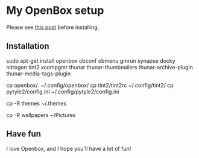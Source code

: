 # My OpenBox setup

Please see [this post](http://wealsodocookies.com/posts/openbox-a-windows-environment-for-hackers) before installing.

## Installation

sudo apt-get install openbox obconf obmenu gmrun synapse docky nitrogen tint2 xcompgmr thunar thunar-thumbnailers thunar-archive-plugin thunar-media-tags-plugin

cp openbox/*.* ~/.config/openbox/
cp tint2/tint2rc ~/.config/tint2/
cp pytyle2/config.ini ~/.config/pytyle2/config.ini

cp -R themes ~/.themes

cp -R wallpapers ~/Pictures

## Have fun

I love Openbox, and I hope you'll have a lot of fun!
